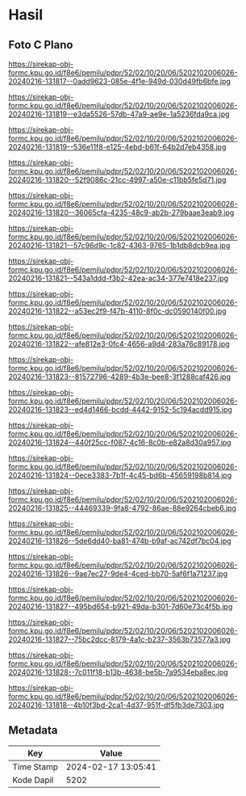 # Hasil

## Foto C Plano

https://sirekap-obj-formc.kpu.go.id/f8e6/pemilu/pdpr/52/02/10/20/06/5202102006026-20240216-131817--0add9623-085e-4f1e-949d-030d49fb6bfe.jpg

https://sirekap-obj-formc.kpu.go.id/f8e6/pemilu/pdpr/52/02/10/20/06/5202102006026-20240216-131819--e3da5526-57db-47a9-ae9e-1a5236fda9ca.jpg

https://sirekap-obj-formc.kpu.go.id/f8e6/pemilu/pdpr/52/02/10/20/06/5202102006026-20240216-131819--536e11f8-e125-4ebd-b61f-64b2d7eb4358.jpg

https://sirekap-obj-formc.kpu.go.id/f8e6/pemilu/pdpr/52/02/10/20/06/5202102006026-20240216-131820--52f9086c-21cc-4997-a50e-c11bb5fe5d71.jpg

https://sirekap-obj-formc.kpu.go.id/f8e6/pemilu/pdpr/52/02/10/20/06/5202102006026-20240216-131820--36065cfa-4235-48c9-ab2b-279baae3eab9.jpg

https://sirekap-obj-formc.kpu.go.id/f8e6/pemilu/pdpr/52/02/10/20/06/5202102006026-20240216-131821--57c96d9c-1c82-4363-9765-1b1db8dcb9ea.jpg

https://sirekap-obj-formc.kpu.go.id/f8e6/pemilu/pdpr/52/02/10/20/06/5202102006026-20240216-131821--543a1ddd-f3b2-42ea-ac34-377e7418e237.jpg

https://sirekap-obj-formc.kpu.go.id/f8e6/pemilu/pdpr/52/02/10/20/06/5202102006026-20240216-131822--a53ec2f9-f47b-4110-8f0c-dc0590140f00.jpg

https://sirekap-obj-formc.kpu.go.id/f8e6/pemilu/pdpr/52/02/10/20/06/5202102006026-20240216-131822--afe812e3-0fc4-4656-a9d4-283a76c89178.jpg

https://sirekap-obj-formc.kpu.go.id/f8e6/pemilu/pdpr/52/02/10/20/06/5202102006026-20240216-131823--81572796-4289-4b3e-bee8-3f1288caf426.jpg

https://sirekap-obj-formc.kpu.go.id/f8e6/pemilu/pdpr/52/02/10/20/06/5202102006026-20240216-131823--ed4d1466-bcdd-4442-9152-5c194acdd915.jpg

https://sirekap-obj-formc.kpu.go.id/f8e6/pemilu/pdpr/52/02/10/20/06/5202102006026-20240216-131824--440f25cc-f087-4c16-8c0b-e82a8d30a957.jpg

https://sirekap-obj-formc.kpu.go.id/f8e6/pemilu/pdpr/52/02/10/20/06/5202102006026-20240216-131824--0ece3383-7b1f-4c45-bd6b-45659198b814.jpg

https://sirekap-obj-formc.kpu.go.id/f8e6/pemilu/pdpr/52/02/10/20/06/5202102006026-20240216-131825--44469339-9fa8-4792-86ae-88e9264cbeb6.jpg

https://sirekap-obj-formc.kpu.go.id/f8e6/pemilu/pdpr/52/02/10/20/06/5202102006026-20240216-131826--5de6dd40-ba81-474b-b9af-ac742df7bc04.jpg

https://sirekap-obj-formc.kpu.go.id/f8e6/pemilu/pdpr/52/02/10/20/06/5202102006026-20240216-131826--9ae7ec27-9de4-4ced-bb70-5af6f1a71237.jpg

https://sirekap-obj-formc.kpu.go.id/f8e6/pemilu/pdpr/52/02/10/20/06/5202102006026-20240216-131827--495bd654-b921-49da-b301-7d60e73c4f5b.jpg

https://sirekap-obj-formc.kpu.go.id/f8e6/pemilu/pdpr/52/02/10/20/06/5202102006026-20240216-131827--75bc2dcc-8179-4a1c-b237-3563b73577a3.jpg

https://sirekap-obj-formc.kpu.go.id/f8e6/pemilu/pdpr/52/02/10/20/06/5202102006026-20240216-131828--7c011f18-b13b-4638-be5b-7a9534eba8ec.jpg

https://sirekap-obj-formc.kpu.go.id/f8e6/pemilu/pdpr/52/02/10/20/06/5202102006026-20240216-131818--4b10f3bd-2ca1-4d37-951f-df5fb3de7303.jpg


## Metadata

| Key        | Value               |
| ---------- | ------------------- |
| Time Stamp | 2024-02-17 13:05:41 |
| Kode Dapil | 5202                |



